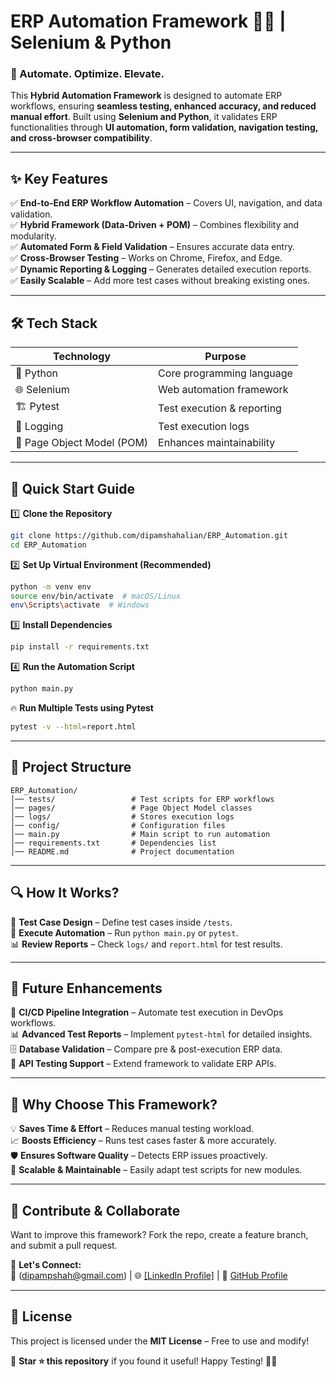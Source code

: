 # **ERP Automation Framework 🏢🤖 | Selenium & Python**  


### **🔹 Automate. Optimize. Elevate.**  
This **Hybrid Automation Framework** is designed to automate ERP workflows, ensuring **seamless testing, enhanced accuracy, and reduced manual effort**. Built using **Selenium and Python**, it validates ERP functionalities through **UI automation, form validation, navigation testing, and cross-browser compatibility**.  

---

## **✨ Key Features**  

✅ **End-to-End ERP Workflow Automation** – Covers UI, navigation, and data validation.  
✅ **Hybrid Framework (Data-Driven + POM)** – Combines flexibility and modularity.  
✅ **Automated Form & Field Validation** – Ensures accurate data entry.  
✅ **Cross-Browser Testing** – Works on Chrome, Firefox, and Edge.  
✅ **Dynamic Reporting & Logging** – Generates detailed execution reports.  
✅ **Easily Scalable** – Add more test cases without breaking existing ones.  

---

## **🛠️ Tech Stack**  

| **Technology**  | **Purpose**  |
|-----------------|-------------|
| 🐍 Python      | Core programming language |
| 🌐 Selenium    | Web automation framework |
| 🏗️ Pytest      | Test execution & reporting |
| 📝 Logging     | Test execution logs |
| 🏢 Page Object Model (POM) | Enhances maintainability |

---

## **🚀 Quick Start Guide**  

1️⃣ **Clone the Repository**  
```sh
git clone https://github.com/dipamshahalian/ERP_Automation.git
cd ERP_Automation
```
  
2️⃣ **Set Up Virtual Environment (Recommended)**  
```sh
python -m venv env
source env/bin/activate  # macOS/Linux
env\Scripts\activate  # Windows
```

3️⃣ **Install Dependencies**  
```sh
pip install -r requirements.txt
```

4️⃣ **Run the Automation Script**  
```sh
python main.py
```

🔥 **Run Multiple Tests using Pytest**  
```sh
pytest -v --html=report.html
```

---

## **📂 Project Structure**  

```
ERP_Automation/
│── tests/                 # Test scripts for ERP workflows  
│── pages/                 # Page Object Model classes  
│── logs/                  # Stores execution logs  
│── config/                # Configuration files  
│── main.py                # Main script to run automation  
│── requirements.txt       # Dependencies list  
│── README.md              # Project documentation  
```

---

## **🔍 How It Works?**  
🎯 **Test Case Design** – Define test cases inside `/tests`.  
🚀 **Execute Automation** – Run `python main.py` or `pytest`.  
📊 **Review Reports** – Check `logs/` and `report.html` for test results.  

---

## **📌 Future Enhancements**  

🚀 **CI/CD Pipeline Integration** – Automate test execution in DevOps workflows.  
📊 **Advanced Test Reports** – Implement `pytest-html` for detailed insights.  
🗄️ **Database Validation** – Compare pre & post-execution ERP data.  
📡 **API Testing Support** – Extend framework to validate ERP APIs.  

---

## **🎯 Why Choose This Framework?**  

💡 **Saves Time & Effort** – Reduces manual testing workload.  
📈 **Boosts Efficiency** – Runs test cases faster & more accurately.  
🛡️ **Ensures Software Quality** – Detects ERP issues proactively.  
🔄 **Scalable & Maintainable** – Easily adapt test scripts for new modules.  

---

## **🤝 Contribute & Collaborate**  

Want to improve this framework? Fork the repo, create a feature branch, and submit a pull request.  

🔗 **Let's Connect:**  
📧 (dipampshah@gmail.com) | 🌐 [[LinkedIn Profile]](https://www.linkedin.com/in/dipam-p-shah/) | 🐙 [GitHub Profile](https://github.com/dipamshahalian)  

---

## **📜 License**  
This project is licensed under the **MIT License** – Free to use and modify!  

🚀 **Star ⭐ this repository** if you found it useful! Happy Testing! 🧪🎯  
